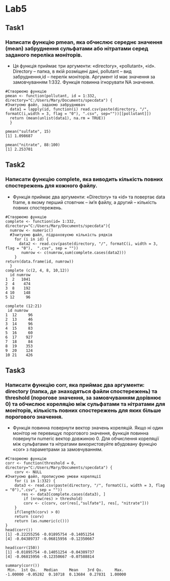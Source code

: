 # Lab5
## Task1
### Написати функцію pmean, яка обчислює середнє значення (mean) забруднення сульфатами або нітратами серед заданого переліка моніторів.
*  Ця функція приймає три аргументи: «directory», «pollutant», «id». Directory – папка, в якій розміщені дані, pollutant – вид забруднення,id – перелік моніторів. Аргумент id має значення за замовчуванням 1:332. Функція повинна ігнорувати NA значення. 
```{r}
#Створюємо функцію
pmean <- function(pollutant, id = 1:332, directory="C:/Users/Mary/Documents/specdata") {
#Зчитуємо файл, задаємо забруднювач
  data1 = lapply(id, function(i) read.csv(paste(directory, "/", formatC(i,width = 3, flag = "0"), ".csv", sep=""))[[pollutant]])
  return (mean(unlist(data1), na.rm = TRUE))
  }

pmean("sulfate", 15)
[1] 1.098687
```
```{r}
pmean("nitrate", 88:100)
[1] 2.253701
```

## Task2
### Написати функцію complete, яка виводить кількість повних спостережень для кожного файлу. 
*  Функція приймає два аргументи: «Directory» та «id» та повертає data frame, в якому перший стовпчик – ім’я файлу, а другий – кількість повних спостережень. 
```{r}
#Створюємо функцію
complete <- function(id= 1:332, directory="C:/Users/Mary/Documents/specdata"){
  numrow <- numeric()
  #Зчитуємо файл, підраховуємо кількість рядків
    for (i in id) { 
      data2 <- read.csv(paste(directory, "/", formatC(i, width = 3, flag = "0"),  ".csv", sep = ""))
       numrow <- c(numrow,sum(complete.cases(data2)))
    }
return(data.frame(id, numrow))
  }
complete (c(2, 4, 8, 10,12))
  id numrow
1  2   1041
2  4    474
3  8    192
4 10    148
5 12     96
```

```{r}
complete (12:21)
 id numrow
1  12     96
2  13     46
3  14     96
4  15     83
5  16     60
6  17    927
7  18     84
8  19    353
9  20    124
10 21    426
```

## Task3
### Написати функцію corr, яка приймає два аргументи: directory (папка, де знаходяться файли спостережень) та threshold (порогове значення, за замовчуванням дорівнює 0) та обчислює кореляцію між сульфатами та нітратами для моніторів, кількість повних спостережень для яких більше порогового значення. 
* Функція повинна повернути вектор значень кореляцій. Якщо ні один монітор не перевищує порогового значення, функція повинна повернути numeric вектор довжиною 0. Для обчислення кореляції між сульфатами та нітратами використовуйте вбудовану функцію  «cor» з параметрами за замовчуванням.
```{r}
#Створюємо функцію
corr <- function(threshold = 0, directory="C:/Users/Mary/Documents/specdata") {
    corv <- NULL
#Зчитуємо файл, прописуємо умови кореляції
    for (i in 1:332) {
    data3 <- read.csv(paste(directory, "/", formatC(i, width = 3, flag = "0"),".csv", sep = ""))
       res <- data3[complete.cases(data3), ]
        if (nrow(res) > threshold)
        corv <- c(corv, cor(res[,"sulfate"], res[, "nitrate"]))
    }
    if(length(corv) > 0)
    return (corv)
    return (as.numeric(c()))
}
head(corr())
[1] -0.22255256 -0.01895754 -0.14051254
[4] -0.04389737 -0.06815956 -0.12350667
```

```{r}
head(corr(150))
[1] -0.01895754 -0.14051254 -0.04389737
[4] -0.06815956 -0.12350667 -0.07588814
```

```{r}
summary(corr())
 Min.  1st Qu.   Median     Mean    3rd Qu.     Max.
-1.00000 -0.05282  0.10718  0.13684  0.27831  1.00000 
```
